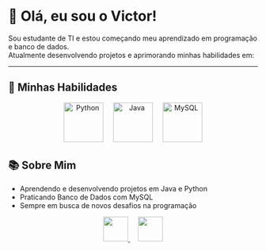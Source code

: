 # 👋 Olá, eu sou o Victor!

Sou estudante de TI e estou começando meu aprendizado em programação e banco de dados.  
Atualmente desenvolvendo projetos e aprimorando minhas habilidades em:

---

## 🚀 Minhas Habilidades

<p align="center">
  <img src="https://cdn.jsdelivr.net/gh/devicons/devicon/icons/python/python-original.svg" alt="Python" width="80" height="80"/>
  &nbsp;&nbsp;&nbsp;
  <img src="https://cdn.jsdelivr.net/gh/devicons/devicon/icons/java/java-original.svg" alt="Java" width="80" height="80"/>
  &nbsp;&nbsp;&nbsp;
  <img src="https://cdn.jsdelivr.net/gh/devicons/devicon/icons/mysql/mysql-original.svg" alt="MySQL" width="80" height="80"/>
</p>

## 📚 Sobre Mim
-  Aprendendo e desenvolvendo projetos em Java e Python 
-  Praticando Banco de Dados com MySQL  
-  Sempre em busca de novos desafios na programação  
  

<p align="center">

<a href="https://www.instagram.com/vitinhb09" target="_blank">
    <img src="https://cdn-icons-png.flaticon.com/512/2111/2111463.png" width="50" height="50"/>
  </a>
  &nbsp;&nbsp;&nbsp;
  <a href="mailto:az09.victopp@gmail.com">
    <img src="https://cdn-icons-png.flaticon.com/512/732/732200.png" width="50" height="50"/>
  </a>
</p>
